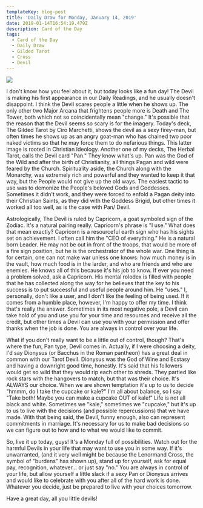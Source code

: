 ```yaml
---
templateKey: blog-post
title: 'Daily Draw for Monday, January 14, 2019'
date: 2019-01-14T16:54:19.479Z
description: Card of the Day
tags:
  - Card of the Day
  - Daily Draw
  - Gilded Tarot
  - Cross
  - Devil
---
```





![](/img/img_9370.jpg)

I don't know how you feel about it, but today looks like a fun day! The Devil is making his first appearance in our Daily Readings, and he usually doesn't disappoint. I think the Devil scares people a little when he shows up. The only other two Major Arcana that frightens people more is Death and The Tower, both which not so coincidentally mean "change." It's possible that the reason that the Devil seems so scary is for the imagery. Today's deck, The Gilded Tarot by Ciro Marchetti, shows the devil as a sexy firey-man, but often times he shows up as an angry goat-man who has chained two poor naked victims so that he may force them to do nefarious things. This latter image is rooted in Christian Ideology. Another one of my decks, The Herbal Tarot, calls the Devil card "Pan." They know what's up. Pan was the God of the Wild and after the birth of Christianity, all things Pagan and wild were feared by the Church. Spirituality aside, the Church along with the Monarchy, was extremely rich and powerful and they wanted to keep it that way, but the People would not give up the old ways. The easiest tactic to use was to demonize the People's beloved Gods and Goddesses. Sometimes it didn't work, and they were forced to enfold a Pagan deity into their Christian Saints, as they did with the Goddess Brigid, but other times it worked all too well, as is the case with Pan/ Devil.



Astrologically, The Devil is ruled by Capricorn, a goat symboled sign of the Zodiac. It's a natural pairing really. Capricorn's phrase is "I use." What does that mean exactly?  Capricorn is a resourceful earth sign who has his sights set on achievement. I often call him the "CEO of everything." He is a natural born Leader. He may not be out in front of the troops, that would be more of a fire sign position, but he is the orchestrator of the whole war. One thing is for certain, one can not make war unless one knows: how much money is in the vault, how much food is in the larder, and who are friends and who are enemies. He knows all of this because it's his job to know. If ever you need a problem solved, ask a Capricorn. His mental rolodex is filled with people that he has collected along the way for he believes that the key to his success is to put successful and useful people around him. He "uses." I, personally, don't like a user, and I don't like the feeling of being used. If it comes from a humble place, however, I'm happy to offer my time. I think that's really the answer. Sometimes in its most negative pole, a Devil can take hold of you and use you for your time and resources and receive all the credit, but other times a Devil can use you with your permission and offer thanks when the job is done. You are always in control over your life. 



What if you don't really want to be a little out of control, though? That's where the fun, Pan type, Devil comes in. Actually, if I were choosing a deity, I'd say Dionysus (or Bacchus in the Roman pantheon) has a great deal in common with our Tarot Devil. Dionysus was the God of Wine and Ecstasy and having a downright good time, honestly. It's said that his followers would get so wild that they would rip each other to shreds. They partied like rock stars with the hangovers to match, but that was their choice. It's ALWAYS our choice. When we are shown temptation it's up to us to decide "hmmm, do I take the cupcake or kale?" I'm all about balance, so I say "Take both! Maybe you can make a cupcake OUT of kale!" Life is not all black and white. Sometimes we "kale," sometimes we "cupcake," but it's up to us to live with the decisions (and possible repercussions) that we have made. With that being said, the Devil, funny enough, also can represent commitments in marriage. It's necessary for us to make bad decisions so we can figure out to how and to what we would like to commit. 



So, live it up today, guys! It's a Monday full of possibilities. Watch out for the harmful Devils in your life that may want to use you in some way. If it's unwarranted, (and it very well might be because the Lenormand Cross, the symbol of "burdens" has shown up), stand up for yourself, ask for equal pay, recognition, whatever... or just say "no." You are always in control of your life, but allow yourself a little slack if a sexy Pan or Dionysus arrives and would like to celebrate with you after all of the hard work is done. Whatever you decide, just be prepared to live with your choices tomorrow.



Have a great day, all you little devils!

